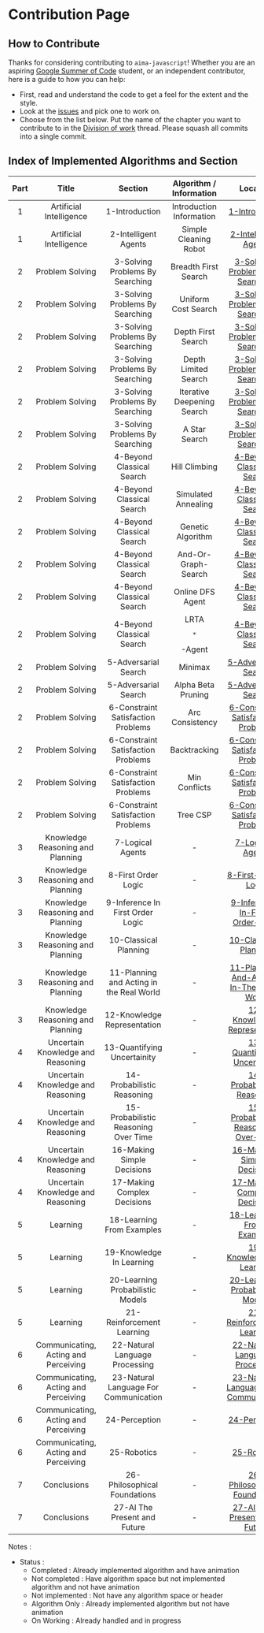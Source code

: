 # Contribution Page

## How to Contribute

Thanks for considering contributing to `aima-javascript`! Whether you are an aspiring [Google Summer of Code](https://summerofcode.withgoogle.com/organizations/5663121491361792/) student, or an independent contributor, here is a guide to how you can help:


- First, read and understand the code to get a feel for the extent and the style.
- Look at the [issues](https://github.com/aimacode/aima-javascript/issues) and pick one to work on.
- Choose from the list below. Put the name of the chapter you want to contribute to in the [Division of work](https://github.com/aimacode/aima-javascript/issues/27) thread. Please squash all commits into a single commit.

## Index of Implemented Algorithms and Section

| Part |                Title                 |                 Section                  |  Algorithm / Information   |                 Location                 |           Status            |
| :--: | :----------------------------------: | :--------------------------------------: | :------------------------: | :--------------------------------------: | :-------------------------: |
|  1   |       Artificial Intelligence        |              1-Introduction              |  Introduction Information  |    [1-Introduction](/1-Introduction/)    |         On Working          |
|  1   |       Artificial Intelligence        |           2-Intelligent Agents           |   Simple Cleaning Robot    | [2-Intelligent-Agents](/2-Intelligent-Agents) |          Completed          |
|  2   |           Problem Solving            |     3-Solving Problems By Searching      |    Breadth First Search    | [3-Solving-Problems-By-Searching](/3-Solving-Problems-By-Searching) |         On Working          |
|  2   |           Problem Solving            |     3-Solving Problems By Searching      |    Uniform Cost Search     | [3-Solving-Problems-By-Searching](/3-Solving-Problems-By-Searching) |         On Working          |
|  2   |           Problem Solving            |     3-Solving Problems By Searching      |     Depth First Search     | [3-Solving-Problems-By-Searching](/3-Solving-Problems-By-Searching) |         On Working          |
|  2   |           Problem Solving            |     3-Solving Problems By Searching      |    Depth Limited Search    | [3-Solving-Problems-By-Searching](/3-Solving-Problems-By-Searching) |         On Working          |
|  2   |           Problem Solving            |     3-Solving Problems By Searching      | Iterative Deepening Search | [3-Solving-Problems-By-Searching](/3-Solving-Problems-By-Searching) |         On Working          |
|  2   |           Problem Solving            |     3-Solving Problems By Searching      |       A Star Search        | [3-Solving-Problems-By-Searching](/3-Solving-Problems-By-Searching) |         On Working          |
|  2   |           Problem Solving            |        4-Beyond Classical Search         |       Hill Climbing        | [4-Beyond-Classical-Search](/4-Beyond-Classical-Search) |          Completed          |
|  2   |           Problem Solving            |        4-Beyond Classical Search         |    Simulated Annealing     | [4-Beyond-Classical-Search](/4-Beyond-Classical-Search) |          Completed          |
|  2   |           Problem Solving            |        4-Beyond Classical Search         |     Genetic Algorithm      | [4-Beyond-Classical-Search](/4-Beyond-Classical-Search) |          Completed          |
|  2   |           Problem Solving            |        4-Beyond Classical Search         |    And-Or-Graph-Search     | [4-Beyond-Classical-Search](/4-Beyond-Classical-Search) |       Algorithm Only        |
|  2   |           Problem Solving            |        4-Beyond Classical Search         |      Online DFS Agent      | [4-Beyond-Classical-Search](/4-Beyond-Classical-Search) |          Completed          |
|  2   |           Problem Solving            |        4-Beyond Classical Search         |   LRTA<pre>*</pre>-Agent   | [4-Beyond-Classical-Search](/4-Beyond-Classical-Search) |       Algorithm Only        |
|  2   |           Problem Solving            |           5-Adversarial Search           |          Minimax           | [5-Adversarial-Search](/5-Adversarial-Search) |         On Working          |
|  2   |           Problem Solving            |           5-Adversarial Search           |     Alpha Beta Pruning     | [5-Adversarial-Search](/5-Adversarial-Search) |         On Working          |
|  2   |           Problem Solving            |    6-Constraint Satisfaction Problems    |      Arc Consistency       | [6-Constraint-Satisfaction-Problems](/6-Constraint-Satisfaction-Problems) |          Completed          |
|  2   |           Problem Solving            |    6-Constraint Satisfaction Problems    |        Backtracking        | [6-Constraint-Satisfaction-Problems](/6-Constraint-Satisfaction-Problems) | Algorithm Only - On Working |
|  2   |           Problem Solving            |    6-Constraint Satisfaction Problems    |       Min Conflicts        | [6-Constraint-Satisfaction-Problems](/6-Constraint-Satisfaction-Problems) |         On Working          |
|  2   |           Problem Solving            |    6-Constraint Satisfaction Problems    |          Tree CSP          | [6-Constraint-Satisfaction-Problems](/6-Constraint-Satisfaction-Problems) |         On Working          |
|  3   |   Knowledge Reasoning and Planning   |             7-Logical Agents             |             -              |  [7-Logical-Agents](/7-Logical-Agents)   |       Not implemented       |
|  3   |   Knowledge Reasoning and Planning   |           8-First Order Logic            |             -              | [8-First-Order-Logic](/8-First-Order-Logic) |       Not implemented       |
|  3   |   Knowledge Reasoning and Planning   |     9-Inference In First Order Logic     |             -              | [9-Inference-In-First-Order-Logic](/9-Inference-In-First-Order-Logic) |       Not implemented       |
|  3   |   Knowledge Reasoning and Planning   |          10-Classical Planning           |             -              | [10-Classical-Planning](/10-Classical-Planning) |       Not implemented       |
|  3   |   Knowledge Reasoning and Planning   | 11-Planning and Acting in the Real World |             -              | [11-Planning-And-Acting-In-The-Real-World](/11-Planning-And-Acting-In-The-Real-World) |       Not implemented       |
|  3   |   Knowledge Reasoning and Planning   |       12-Knowledge Representation        |             -              | [12-Knowledge-Representation](/12-Knowledge-Representation) |       Not implemented       |
|  4   |  Uncertain Knowledge and Reasoning   |       13-Quantifying Uncertainity        |             -              | [13-Quantifying-Uncertainity](/13-Quantifying-Uncertainity) |         On Working          |
|  4   |  Uncertain Knowledge and Reasoning   |        14-Probabilistic Reasoning        |             -              | [14-Probabilistic-Reasoning](/14-Probabilistic-Reasoning) |       Not implemented       |
|  4   |  Uncertain Knowledge and Reasoning   |   15-Probabilistic Reasoning Over Time   |             -              | [15-Probabilistic-Reasoning-Over-Time](/15-Probabilistic-Reasoning-Over-Time) |       Not implemented       |
|  4   |  Uncertain Knowledge and Reasoning   |        16-Making Simple Decisions        |             -              | [16-Making-Simple-Decisions](/16-Making-Simple-Decisions) |       Not implemented       |
|  4   |  Uncertain Knowledge and Reasoning   |       17-Making Complex Decisions        |             -              | [17-Making-Complex-Decisions](/17-Making-Complex-Decisions) |       Not implemented       |
|  5   |               Learning               |        18-Learning From Examples         |             -              | [18-Learning-From-Examples](/18-Learning-From-Examples) |       Not implemented       |
|  5   |               Learning               |         19-Knowledge In Learning         |             -              | [19-Knowledge-In-Learning](/19-Knowledge-In-Learning) |       Not implemented       |
|  5   |               Learning               |     20-Learning Probabilistic Models     |             -              | [20-Learning-Probabilistic-Models](/20-Learning-Probabilistic-Models) |       Not implemented       |
|  5   |               Learning               |        21-Reinforcement Learning         |             -              | [21-Reinforcement-Learning](/21-Reinforcement-Learning) |       Not implemented       |
|  6   | Communicating, Acting and Perceiving |      22-Natural Language Processing      |             -              | [22-Natural-Language-Processing](/22-Natural-Language-Processing) |         On Working          |
|  6   | Communicating, Acting and Perceiving |  23-Natural Language For Communication   |             -              | [23-Natural-Language-For-Communication](/23-Natural-Language-For-Communication) |         On Working          |
|  6   | Communicating, Acting and Perceiving |              24-Perception               |             -              |     [24-Perception](/24-Perception)      |       Not implemented       |
|  6   | Communicating, Acting and Perceiving |               25-Robotics                |             -              |       [25-Robotics](/25-Robotics)        |       Not implemented       |
|  7   |             Conclusions              |       26-Philosophical Foundations       |             -              | [26-Philosophical-Foundations](/26-Philosophical-Foundations) |       Not implemented       |
|  7   |             Conclusions              |       27-AI The Present and Future       |             -              | [27-AI-The-Present-And-Future](/27-AI-The-Present-And-Future) |       Not implemented       |

Notes :

* Status :
    * Completed : Already implemented algorithm and have animation
    * Not completed : Have algorithm space but not implemented algorithm and not have animation
    * Not implemented : Not have any algorithm space or header
    * Algorithm Only : Already implemented algorithm but not have animation
    * On Working : Already handled and in progress

